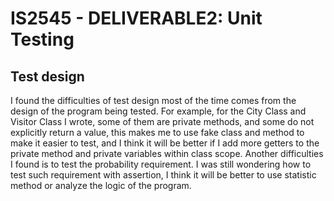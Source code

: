 # IS2545 - DELIVERABLE2: Unit Testing

## Test design

I found the difficulties of test design most of the time comes from the design of the program being tested. For example, for the City Class and Visitor Class I wrote, some of them are private methods, and some do not explicitly return a value, this makes me to use fake class and method to make it easier to test, and I think it will be better if I add more getters to the private method and private variables within class scope. Another difficulties I found is to test the probability requirement. I was still wondering how to test such requirement with assertion, I think it will be better to use statistic method or analyze the logic of the program. 
